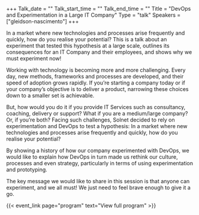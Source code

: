 +++
Talk_date = ""
Talk_start_time = ""
Talk_end_time = ""
Title = "DevOps and Experimentation in a Large IT Company"
Type = "talk"
Speakers = ["gleidson-nascimento"]
+++

In a market where new technologies and processes arise frequently and quickly, how do you realise your potential? This is a talk about an experiment that tested this hypothesis at a large scale, outlines its consequences for an IT Company and their employees, and shows why we must experiment now!

Working with technology is becoming more and more challenging. Every day, new methods, frameworks and processes are developed, and their speed of adoption grows rapidly. If you’re starting a company today or if your company’s objective is to deliver a product, narrowing these choices down to a smaller set is achievable.

But, how would you do it if you provide IT Services such as consultancy, coaching, delivery or support? What if you are a medium/large company? Or, if you’re both? Facing such challenges, Solnet decided to rely on experimentation and DevOps to test a hypothesis: In a market where new technologies and processes arise frequently and quickly, how do you realise your potential?

By showing a history of how our company experimented with DevOps, we would like to explain how DevOps in turn made us rethink our culture, processes and even strategy, particularly in terms of using experimentation and prototyping.

The key message we would like to share in this session is that anyone can experiment, and we all must! We just need to feel brave enough to give it a go.

{{< event_link page="program" text="View full program" >}}
